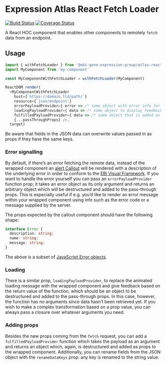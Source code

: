 # Expression Atlas React Fetch Loader
[![Build Status](https://travis-ci.com/ebi-gene-expression-group/atlas-react-fetch-loader.svg?branch=master)](https://travis-ci.com/ebi-gene-expression-group/atlas-react-fetch-loader) [![Coverage Status](https://coveralls.io/repos/github/ebi-gene-expression-group/atlas-react-fetch-loader/badge.svg?branch=master)](https://coveralls.io/github/ebi-gene-expression-group/atlas-react-fetch-loader?branch=master)

A React HOC component that enables other components to remotely `fetch` data from an endpoint.

## Usage
```js
import { withFetchLoader } from '@ebi-gene-expression-group/atlas-react-fetch-loader'
import MyComponent from 'my-component'

const MyComponentWithFetchLoader = withFetchLoader(MyComponent)

ReactDOM.render(
  <MyComponentWithFetchLoader
    host={`https://domain.tld/path/`}
    resource={`json/endpoint`}
    errorPayloadProvider={ error => /* some object with error info for the wrapped component */ }
    loadingPayloadProvider={ data => /* some object to display feedback while the component is loading */ }
    fulfilledPayloadProvider={ data => /* some object that is added as props */ }
    {...passThroughProps} />,
  target)
```

Be aware that fields in the JSON data can overwrite values passed in as props if they have the same keys.

### Error signalling
By default, if there’s an error fetching the remote data, instead of the wrapped component an
[alert Callout](https://foundation.zurb.com/sites/docs/callout.html) will be rendered with a description of the
underlying error in order to conform to the [EBI Visual Framework](https://github.com/ebiwd/EBI-Framework). If you
want to handle the error yourself you can pass an `errorPayloadProvider` function prop; it takes an error object as its
only argument and returns an arbitrary object which will be destructured and added to the pass-through props. This is
especially useful if e.g. you’d like to render an error message within your wrapped component using info such as the
error code or a message supplied by the server.

The props expected by the callout component should have the following shape:
```ts
interface Error {
  description: string;
  name: string;
  message: string;
}
```

The above is a subset of
[JavaScript Error objects](https://developer.mozilla.org/en-US/docs/Web/JavaScript/Reference/Global_Objects/Error).

### Loading
There is a similar prop, `loadingPayloadProvider`, to replace the animated loading message with the wrapped component
and give feedback based on the return value of the function, which should be an object to be destructured and added
to the pass-through props. In this case, however, the function has no arguments since data hasn’t been retrieved yet.
If you wish to make a complex transformation based on a prop value, you can always pass a closure over whatever
arguments you need.

### Adding props
Besides the new props coming from the `fetch` request, you can add a `fulfilledPayloadProvider` function which takes
the payload as an argument and returns an object which, again, is destructured and added as props to the wrapped
component. Additionally, you can rename fields from the JSON object with the `renameDataKeys` prop: any key is renamed
to the string value.

